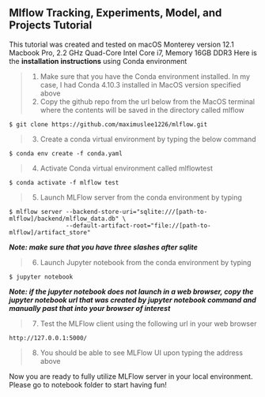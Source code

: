 ## Mlflow Tracking, Experiments, Model, and Projects Tutorial

This tutorial was created and tested on macOS Monterey version 12.1 Macbook Pro, 2.2 GHz Quad-Core Intel Core i7, Memory 16GB DDR3
Here is the **installation instructions** using Conda environment
> 1. Make sure that you have the Conda environment installed. In my case, I had Conda 4.10.3 installed in MacOS version specified above
> 2. Copy the github repo from the url below from the MacOS terminal where the contents will be saved in the directory called mlflow
  ```
  $ git clone https://github.com/maximuslee1226/mlflow.git
  ```
> 3. Create a conda virtual environment by typing the below command
  ```
  $ conda env create -f conda.yaml
  ```
> 4. Activate Conda virtual environment called mlflowtest
  ```
  $ conda activate -f mlflow test
  ```
> 5. Launch MLFlow server from the conda environment by typing
  ```
  $ mlflow server --backend-store-uri="sqlite:///[path-to-mlflow]/backend/mlflow_data.db" \
                  --default-artifact-root="file://[path-to-mlflow]/artifact_store"
  ```
  ***Note: make sure that you have three slashes after sqlite***
> 6. Launch Jupyter notebook from the conda environment by typing
  ```
  $ jupyter notebook
  ```
  ***Note: if the jupyter notebook does not launch in a web browser, copy the jupyter notebook url that was created by jupyter notebook command and manually past that into your browser of interest***
> 7. Test the MLFlow client using the following url in your web browser
  ```
  http://127.0.0.1:5000/
  ```
> 8. You should be able to see MLFlow UI upon typing the address above

Now you are ready to fully utilize MLFlow server in your local environment. Please go to notebook folder to start having fun!
